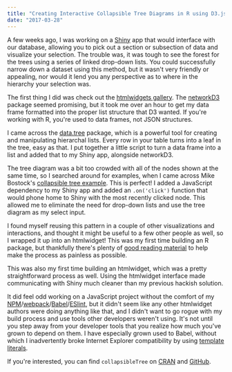 ```yaml
---
title: "Creating Interactive Collapsible Tree Diagrams in R using D3.js"
date: "2017-03-28"
---
```


A few weeks ago, I was working on a [Shiny](https://shiny.rstudio.com/) app that would interface with our database, allowing you to pick out a section or subsection of data and visualize your selection. The trouble was, it was tough to see the forest for the trees using a series of linked drop-down lists. You could successfully narrow down a dataset using this method, but it wasn't very friendly or appealing, nor would it lend you any perspective as to where in the hierarchy your selection was.

The first thing I did was check out the [htmlwidgets gallery](http://gallery.htmlwidgets.org). The [networkD3](http://christophergandrud.github.io/networkD3/) package seemed promising, but it took me over an hour to get my data frame formatted into the proper list structure that D3 wanted. If you're working with R, you're used to data frames, not JSON structures.

I came across the [data.tree](https://cran.r-project.org/web/packages/data.tree/vignettes/data.tree.html) package, which is a powerful tool for creating and manipulating hierarchal lists. Every row in your table turns into a leaf in the tree, easy as that. I put together a little script to turn a data frame into a list and added that to my Shiny app, alongside networkD3.

The tree diagram was a bit too crowded with all of the nodes shown at the same time, so I searched around for examples, when I came across Mike Bostock's [collapsible tree example](https://bl.ocks.org/mbostock/4339083). This is perfect! I added a JavaScript dependency to my Shiny app and added an `.on('click')` function that would phone home to Shiny with the most recently clicked node. This allowed me to eliminate the need for drop-down lists and use the tree diagram as my select input.

I found myself reusing this pattern in a couple of other visualizations and interactions, and thought it might be useful to a few other people as well, so I wrapped it up into an htmlwidget! This was my first time building an R package, but thankfully there's plenty of [good reading material](http://r-pkgs.had.co.nz/) to help make the process as painless as possible.

This was also my first time building an htmlwidget, which was a pretty straightforward process as well. Using the htmlwidget interface made communicating with Shiny much cleaner than my previous hackish solution.

It did feel odd working on a JavaScript project without the comfort of my [NPM](https://www.npmjs.com)/[webpack](https://webpack.github.io/)/[Babel](https://babeljs.io/)/[ESlint](http://eslint.org/), but it didn't seem like any other htmlwidget authors were doing anything like that, and I didn't want to go rogue with my build process and use tools other developers weren't using. It's not until you step away from your developer tools that you realize how much you've grown to depend on them. I have especially grown used to Babel, without which I inadvertently broke Internet Explorer compatibility by using [template literals](https://developer.mozilla.org/en-US/docs/Web/JavaScript/Reference/Template_literals).

If you're interested, you can find `collapsibleTree` on [CRAN](https://cran.r-project.org/package=collapsibleTree) and [GitHub](https://github.com/AdeelK93/collapsibleTree).
